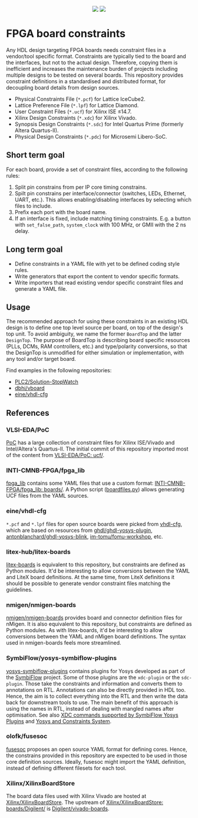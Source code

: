 <p align="center">
  <a title="hdl/packages GitHub repository" href="https://github.com/hdl/packages"><img src="https://img.shields.io/badge/hdl-packages-f2f1ef.svg?longCache=true&style=flat-square&logo=GitHub&logoColor=f2f1ef"></a><!--
  -->
  <a title="hdl/community on gitter.im" href="https://gitter.im/hdl/community"><img src="https://img.shields.io/gitter/room/hdl/community.svg?longCache=true&style=flat-square&logo=gitter&logoColor=fff&color=4db797"></a><!--
  -->
</p>

# FPGA board constraints

Any HDL design targeting FPGA boards needs constraint files in a vendor/tool specific format. Constraints are typically tied to the board and the interfaces, but not to the actual design. Therefore, copying them is inefficient and increases the maintenance burden of projects including multiple designs to be tested on several boards. This repository provides constraint definitions in a standardised and distributed format, for decoupling board details from design sources.

- Physical Constraints File (`*.pcf`) for Lattice IceCube2.
- Lattice Preference File (`*.lpf`) for Lattice Diamond.
- User Constraint Files (`*.ucf`) for Xilinx ISE ≤14.7.
- Xilinx Design Constraints (`*.xdc`) for Xilinx Vivado.
- Synopsis Design Constraints (`*.sdc`) for Intel Quartus Prime (formerly Altera Quartus-II).
- Physical Design Constraints (`*.pdc`) for Microsemi Libero-SoC.

## Short term goal

For each board, provide a set of constraint files, according to the following rules:

1. Split pin constrains from per IP core timing constrains.
2. Spilt pin constrains per interface/connector (switches, LEDs, Ethernet, UART, etc.). This allows enabling/disabling interfaces by selecting which files to include.
3. Prefix each port with the board name.
4. If an interface is fixed, include matching timing constraints. E.g. a button with `set_false_path`, `system_clock` with 100 MHz, or GMII with the 2 ns delay.

## Long term goal

- Define constraints in a YAML file with yet to be defined coding style rules.
- Write generators that export the content to vendor specific formats.
- Write importers that read existing vendor specific constraint files and generate a YAML file.

## Usage

The recommended approach for using these constraints in an existing HDL design is to define one top level source per board, on top of the design's top unit. To avoid ambiguity, we name the former `BoardTop` and the latter `DesignTop`. The purpose of BoardTop is describing board specific resources (PLLs, DCMs, RAM controllers, etc.) and type/polarity conversions, so that the DesignTop is unmodified for either simulation or implementation, with any tool and/or target board.

Find examples in the following repositories:

- [PLC2/Solution-StopWatch](https://github.com/PLC2/Solution-StopWatch)
- [dbhi/vboard](https://github.com/dbhi/vboard)
- [eine/vhdl-cfg](https://github.com/eine/vhdl-cfg/)

## References

### VLSI-EDA/PoC

[PoC](https://github.com/VLSI-EDA/PoC/) has a large collection of constraint files for Xilinx ISE/Vivado and Intel/Altera's Quartus-II. The initial commit of this repository imported most of the content from [VLSI-EDA/PoC: ucf/](https://github.com/VLSI-EDA/PoC/tree/master/ucf).

### INTI-CMNB-FPGA/fpga_lib

[fpga_lib](https://github.com/INTI-CMNB-FPGA/fpga_lib) contains some YAML files that use a custom format: [INTI-CMNB-FPGA/fpga_lib: boards/](https://github.com/INTI-CMNB-FPGA/fpga_lib/tree/master/boards). A Python script ([boardfiles.py](https://github.com/INTI-CMNB-FPGA/fpga_lib/blob/master/scripts/boardfiles.py)) allows generating UCF files from the YAML sources.

### eine/vhdl-cfg

`*.pcf` and `*.lpf` files for open source boards were picked from [vhdl-cfg](https://github.com/eine/vhdl-cfg/), which are based on resources from [ghdl/ghdl-yosys-plugin](https://github.com/ghdl/ghdl-yosys-plugin), [antonblanchard/ghdl-yosys-blink](https://github.com/antonblanchard/ghdl-yosys-blink), [im-tomu/fomu-workshop](https://github.com/im-tomu/fomu-workshop), etc.

### litex-hub/litex-boards

[litex-boards](https://github.com/litex-hub/litex-boards) is equivalent to this repository, but constraints are defined as Python modules. It'd be interesting to allow conversions between the YAML and LiteX board definitions. At the same time, from LiteX definitions it should be possible to generate vendor constraint files matching the guidelines.

### nmigen/nmigen-boards

[nmigen/nmigen-boards](https://github.com/nmigen/nmigen-boards) provides board and connector definition files for nMigen. It is also equivalent to this repository, but constraints are defined as Python modules. As with litex-boards, it'd be interesting to allow conversions between the YAML and nMigen board definitions. The syntax used in nmigen-boards feels more streamlined.

### SymbiFlow/yosys-symbiflow-plugins

[yosys-symbiflow-plugins](https://github.com/SymbiFlow/yosys-symbiflow-plugins) contains plugins for Yosys developed as part of the [SymbiFlow](https://github.com/SymbiFlow) project. Some of those plugins are the `xdc-plugin` or the `sdc-plugin`. Those take the constraints and information and converts them to annotations on RTL. Annotations can also be directly provided in HDL too. Hence, the aim is to collect everything into the RTL and then write the data back for downstream tools to use. The main benefit of this approach is using the names in RTL, instead of dealing with mangled names after optimisation. See also [XDC commands supported by SymbiFlow Yosys Plugins](https://docs.google.com/spreadsheets/d/1G-E2Dq8YG4g9Z6mTygpumwlI_vNlFUQinc9gMgePfec/edit#gid=80555131) and [Yosys and Constraints System](https://docs.google.com/drawings/d/1r2LXypJF5AD40LfHegml3_fIvPT2jZ3n2OZYW9-9dLU/edit).

### olofk/fusesoc

[fusesoc](https://github.com/olofk/fusesoc) proposes an open source YAML format for defining cores. Hence, the constrains provided in this repository are expected to be used in those core definition sources. Ideally, fusesoc might import the YAML definition, instead of defining different filesets for each tool.

### Xilinx/XilinxBoardStore

The board data files used with Xilinx Vivado are hosted at [Xilinx/XilinxBoardStore](https://github.com/Xilinx/XilinxBoardStore). The upstream of [Xilinx/XilinxBoardStore: boards/Digilent/](https://github.com/Xilinx/XilinxBoardStore/tree/master/boards/Digilent) is [Digilent/vivado-boards](https://github.com/Digilent/vivado-boards).
